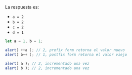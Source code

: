 
La respuesta es:

- `a = 2`
- `b = 2`
- `c = 2`
- `d = 1`

```js run no-beautify
let a = 1, b = 1;

alert( ++a ); // 2, prefix form retorna el valor nuevo
alert( b++ ); // 1, postfix form retorna el valor viejo

alert( a ); // 2, incrementado una vez
alert( b ); // 2, incrementado una vez
```

